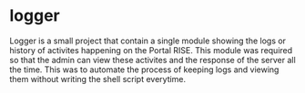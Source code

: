 logger
======

Logger is a small project that contain a single module showing the logs or history of activites happening on the Portal RISE. This module was required so that the admin can view these activites and the response of the server all the time. This was to automate the process of keeping logs and viewing them without writing the shell script everytime.
